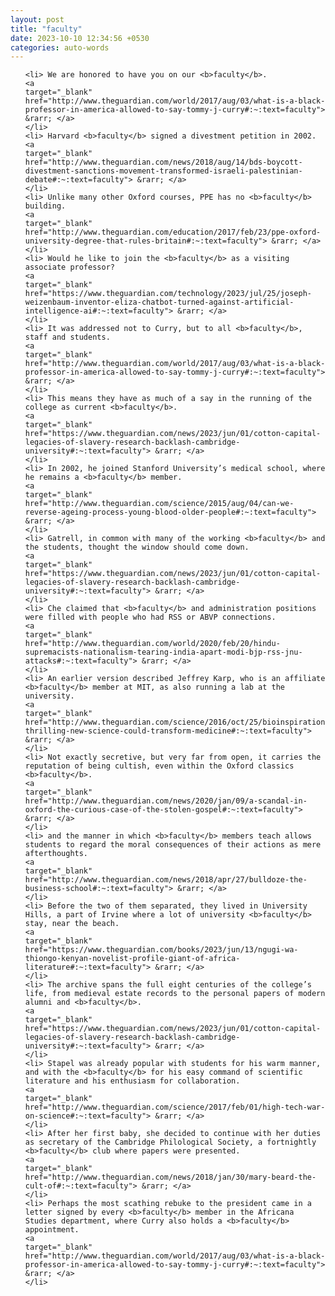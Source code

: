 ```yaml
---
layout: post
title: "faculty"
date: 2023-10-10 12:34:56 +0530
categories: auto-words
---
```

<ol>

    <li> We are honored to have you on our <b>faculty</b>.
    <a 
    target="_blank" 
    href="http://www.theguardian.com/world/2017/aug/03/what-is-a-black-professor-in-america-allowed-to-say-tommy-j-curry#:~:text=faculty"> &rarr; </a>
    </li>
    <li> Harvard <b>faculty</b> signed a divestment petition in 2002.
    <a 
    target="_blank" 
    href="http://www.theguardian.com/news/2018/aug/14/bds-boycott-divestment-sanctions-movement-transformed-israeli-palestinian-debate#:~:text=faculty"> &rarr; </a>
    </li>
    <li> Unlike many other Oxford courses, PPE has no <b>faculty</b> building.
    <a 
    target="_blank" 
    href="http://www.theguardian.com/education/2017/feb/23/ppe-oxford-university-degree-that-rules-britain#:~:text=faculty"> &rarr; </a>
    </li>
    <li> Would he like to join the <b>faculty</b> as a visiting associate professor?
    <a 
    target="_blank" 
    href="https://www.theguardian.com/technology/2023/jul/25/joseph-weizenbaum-inventor-eliza-chatbot-turned-against-artificial-intelligence-ai#:~:text=faculty"> &rarr; </a>
    </li>
    <li> It was addressed not to Curry, but to all <b>faculty</b>, staff and students.
    <a 
    target="_blank" 
    href="http://www.theguardian.com/world/2017/aug/03/what-is-a-black-professor-in-america-allowed-to-say-tommy-j-curry#:~:text=faculty"> &rarr; </a>
    </li>
    <li> This means they have as much of a say in the running of the college as current <b>faculty</b>.
    <a 
    target="_blank" 
    href="https://www.theguardian.com/news/2023/jun/01/cotton-capital-legacies-of-slavery-research-backlash-cambridge-university#:~:text=faculty"> &rarr; </a>
    </li>
    <li> In 2002, he joined Stanford University’s medical school, where he remains a <b>faculty</b> member.
    <a 
    target="_blank" 
    href="http://www.theguardian.com/science/2015/aug/04/can-we-reverse-ageing-process-young-blood-older-people#:~:text=faculty"> &rarr; </a>
    </li>
    <li> Gatrell, in common with many of the working <b>faculty</b> and the students, thought the window should come down.
    <a 
    target="_blank" 
    href="https://www.theguardian.com/news/2023/jun/01/cotton-capital-legacies-of-slavery-research-backlash-cambridge-university#:~:text=faculty"> &rarr; </a>
    </li>
    <li> Che claimed that <b>faculty</b> and administration positions were filled with people who had RSS or ABVP connections.
    <a 
    target="_blank" 
    href="http://www.theguardian.com/world/2020/feb/20/hindu-supremacists-nationalism-tearing-india-apart-modi-bjp-rss-jnu-attacks#:~:text=faculty"> &rarr; </a>
    </li>
    <li> An earlier version described Jeffrey Karp, who is an affiliate <b>faculty</b> member at MIT, as also running a lab at the university.
    <a 
    target="_blank" 
    href="http://www.theguardian.com/science/2016/oct/25/bioinspiration-thrilling-new-science-could-transform-medicine#:~:text=faculty"> &rarr; </a>
    </li>
    <li> Not exactly secretive, but very far from open, it carries the reputation of being cultish, even within the Oxford classics <b>faculty</b>.
    <a 
    target="_blank" 
    href="http://www.theguardian.com/news/2020/jan/09/a-scandal-in-oxford-the-curious-case-of-the-stolen-gospel#:~:text=faculty"> &rarr; </a>
    </li>
    <li> and the manner in which <b>faculty</b> members teach allows students to regard the moral consequences of their actions as mere afterthoughts.
    <a 
    target="_blank" 
    href="http://www.theguardian.com/news/2018/apr/27/bulldoze-the-business-school#:~:text=faculty"> &rarr; </a>
    </li>
    <li> Before the two of them separated, they lived in University Hills, a part of Irvine where a lot of university <b>faculty</b> stay, near the beach.
    <a 
    target="_blank" 
    href="https://www.theguardian.com/books/2023/jun/13/ngugi-wa-thiongo-kenyan-novelist-profile-giant-of-africa-literature#:~:text=faculty"> &rarr; </a>
    </li>
    <li> The archive spans the full eight centuries of the college’s life, from medieval estate records to the personal papers of modern alumni and <b>faculty</b>.
    <a 
    target="_blank" 
    href="https://www.theguardian.com/news/2023/jun/01/cotton-capital-legacies-of-slavery-research-backlash-cambridge-university#:~:text=faculty"> &rarr; </a>
    </li>
    <li> Stapel was already popular with students for his warm manner, and with the <b>faculty</b> for his easy command of scientific literature and his enthusiasm for collaboration.
    <a 
    target="_blank" 
    href="http://www.theguardian.com/science/2017/feb/01/high-tech-war-on-science#:~:text=faculty"> &rarr; </a>
    </li>
    <li> After her first baby, she decided to continue with her duties as secretary of the Cambridge Philological Society, a fortnightly <b>faculty</b> club where papers were presented.
    <a 
    target="_blank" 
    href="http://www.theguardian.com/news/2018/jan/30/mary-beard-the-cult-of#:~:text=faculty"> &rarr; </a>
    </li>
    <li> Perhaps the most scathing rebuke to the president came in a letter signed by every <b>faculty</b> member in the Africana Studies department, where Curry also holds a <b>faculty</b> appointment.
    <a 
    target="_blank" 
    href="http://www.theguardian.com/world/2017/aug/03/what-is-a-black-professor-in-america-allowed-to-say-tommy-j-curry#:~:text=faculty"> &rarr; </a>
    </li>